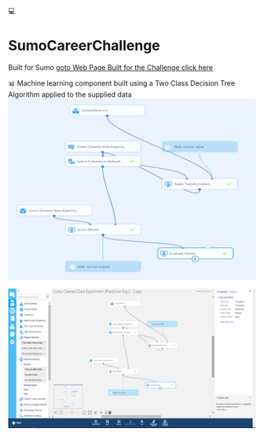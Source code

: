 :computer:
# SumoCareerChallenge 
Built for Sumo
[goto Web Page Built for the Challenge click here](https://acourtney2015.github.io/SumoCareerChallenge/) 

:bar_chart: 
Machine learning component built using a Two Class Decision Tree Algorithm applied to the supplied data
![](https://github.com/acourtney2015/SumoCareerChallenge/blob/master/decision%20trees%203%20enlarged.png)

![](https://github.com/acourtney2015/SumoCareerChallenge/blob/master/two%20class%20decision%20trees%202.png)
